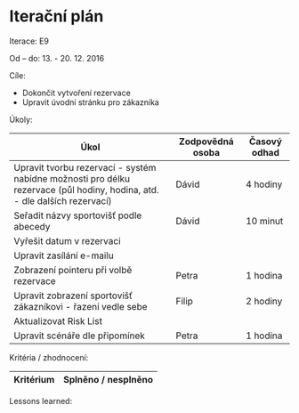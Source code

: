 <h1>Iterační plán</h1>
Iterace: E9 

Od – do: 13. - 20. 12. 2016


Cíle:
- Dokončit vytvoření rezervace
- Upravit úvodní stránku pro zákazníka

Úkoly:

|Úkol|	Zodpovědná osoba|	Časový odhad|
|---|---|---|
|Upravit tvorbu rezervací - systém nabídne možnosti pro délku rezervace (půl hodiny, hodina, atd. - dle dalších rezervací)|Dávid|4 hodiny|
|Seřadit názvy sportovišť podle abecedy|Dávid|10 minut|
|Vyřešit datum v rezervaci|||
|Upravit zasílání e-mailu|||
|Zobrazení pointeru při volbě rezervace|Petra|1 hodina|
|Upravit zobrazení sportovišť zákazníkovi - řazení vedle sebe|Filip|2 hodiny|
|Aktualizovat Risk List|||
|Upravit scénáře dle připomínek|Petra|1 hodina|

Kritéria / zhodnocení:

|Kritérium	|Splněno / nesplněno|
|---|---|



Lessons learned:
